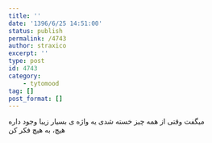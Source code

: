 ```yaml
---
title: ''
date: '1396/6/25 14:51:00'
status: publish
permalink: /4743
author: straxico
excerpt: ''
type: post
id: 4743
category:
    - tytomood
tag: []
post_format: []
---
```

میگفت وقتی از همه چیز خسته شدی یه واژه ی بسیار زیبا وجود داره  
هیچ، به هیچ فکر کن